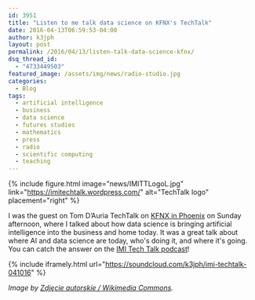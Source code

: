 ```yaml
---
id: 3951
title: "Listen to me talk data science on KFNX's TechTalk"
date: 2016-04-13T06:59:53-04:00
author: k3jph
layout: post
permalink: /2016/04/13/listen-talk-data-science-kfnx/
dsq_thread_id:
  - "4733449503"
featured_image: /assets/img/news/radio-studio.jpg
categories:
  - Blog
tags:
  - artificial intelligence
  - business
  - data science
  - futures studies
  - mathematics
  - press
  - radio
  - scientific computing
  - teaching
---
```


{% include figure.html image="news/IMITTLogoL.jpg" link="https://imitechtalk.wordpress.com/" alt="TechTalk logo" placement="right" %}

I was the guest on Tom D’Auria TechTalk on [KFNX in Phoenix](http://www.1100kfnx.com/index.php?/blog/article/imi_tech_talk_sunday_3pm/) on Sunday afternoon, where I talked about how data science is bringing artificial intelligence into the business and home today.  It was a great talk about where AI and data science are today, who's doing it, and where it's going.  You can catch the answer on the [IMI Tech Talk podcast](https://imitechtalk.wordpress.com/)!

{% include iframely.html url="https://soundcloud.com/k3jph/imi-techtalk-041016" %}

_Image by [Zdjęcie autorskie / Wikimedia Commons](https://commons.wikimedia.org/wiki/File:Studio_rmf_classic.jpg)._
